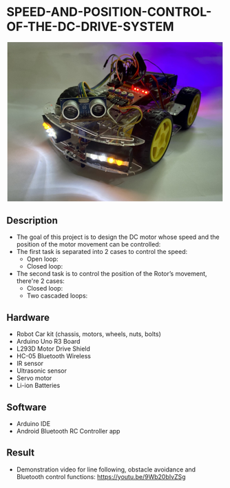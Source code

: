 # SPEED-AND-POSITION-CONTROL-OF-THE-DC-DRIVE-SYSTEM

<p align="center">
  <img width="500" src="https://github.com/kiettran499/Arduino-Robot-Car/blob/main/z5180520920529_c3d4ea2d488c9f2a5ef04b0775e67005.jpg">
  
## Description

- The goal of this project is to design the DC motor whose speed and the position of the motor movement can be controlled:
- The first task is separated into 2 cases to control the speed:
  - Open loop:
  - Closed loop:
- The second task is to control the position of the Rotor’s movement, there're 2 cases:
  - Closed loop:
  - Two cascaded loops:


## Hardware

- Robot Car kit (chassis, motors, wheels, nuts, bolts)
- Arduino Uno R3 Board
- L293D Motor Drive Shield
- HC-05 Bluetooth Wireless
- IR sensor
- Ultrasonic sensor
- Servo motor
- Li-ion Batteries

## Software

- Arduino IDE
- Android Bluetooth RC Controller app
 
## Result

- Demonstration video for line following, obstacle avoidance and Bluetooth control functions: https://youtu.be/9Wb20bIvZSg
